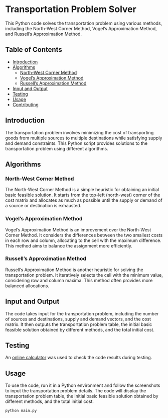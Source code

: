 # Transportation Problem Solver

This Python code solves the transportation problem using various methods, including the North-West Corner Method, Vogel’s Approximation Method, and Russell’s Approximation Method.

## Table of Contents

- [Introduction](#introduction)
- [Algorithms](#algorithms)
  - [North-West Corner Method](#north-west-corner-method)
  - [Vogel’s Approximation Method](#vogels-approximation-method)
  - [Russell’s Approximation Method](#russels-approximation-method)
- [Input and Output](#input-and-output)
- [Testing](#testing)
- [Usage](#usage)
- [Contributing](#contributing)

## Introduction

The transportation problem involves minimizing the cost of transporting goods from multiple sources to multiple destinations while satisfying supply and demand constraints. This Python script provides solutions to the transportation problem using different algorithms.

## Algorithms

### North-West Corner Method

The North-West Corner Method is a simple heuristic for obtaining an initial basic feasible solution. It starts from the top-left (north-west) corner of the cost matrix and allocates as much as possible until the supply or demand of a source or destination is exhausted.

### Vogel’s Approximation Method

Vogel’s Approximation Method is an improvement over the North-West Corner Method. It considers the differences between the two smallest costs in each row and column, allocating to the cell with the maximum difference. This method aims to balance the assignment more efficiently.

### Russell’s Approximation Method

Russell’s Approximation Method is another heuristic for solving the transportation problem. It iteratively selects the cell with the minimum value, considering row and column maxima. This method often provides more balanced allocations.

## Input and Output

The code takes input for the transportation problem, including the number of sources and destinations, supply and demand vectors, and the cost matrix. It then outputs the transportation problem table, the initial basic feasible solution obtained by different methods, and the total initial cost.

## Testing

An [online calculator](https://cbom.atozmath.com/CBOM/Transportation.aspx?q=vam&q1=3%2c2%2c7%2c6%3b7%2c5%2c2%2c3%3b2%2c5%2c4%2c5%6050%2c60%2c25%6060%2c40%2c20%2c15%60S1%2cS2%2cS3%60D1%2cD2%2cD3%2cD4%60ram%60false%60false%60MIN%60false&do=1#PrevPart) was used to check the code results during testing.

## Usage

To use the code, run it in a Python environment and follow the screenshots to input the transportation problem details. The code will display the transportation problem table, the initial basic feasible solution obtained by different methods, and the total initial cost.

```bash
python main.py
